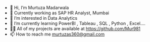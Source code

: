 - 👋 Hi, I’m Murtuza Madarwala
- 🔭 Currently working as SAP HR Analyst, Mumbai
- 👀 I’m interested in Data Analytics
- 🌱 I’m currently learning PowerBI , Tableau , SQL , Python , Excel....
- 👨‍💻 All of my projects are available at https://github.com/Mur981
- 📫 How to reach me murtuzas360@gmail.com

<!---
Mur981/Mur981 is a ✨ special ✨ repository because its `README.md` (this file) appears on your GitHub profile.
You can click the Preview link to take a look at your changes.
--->
